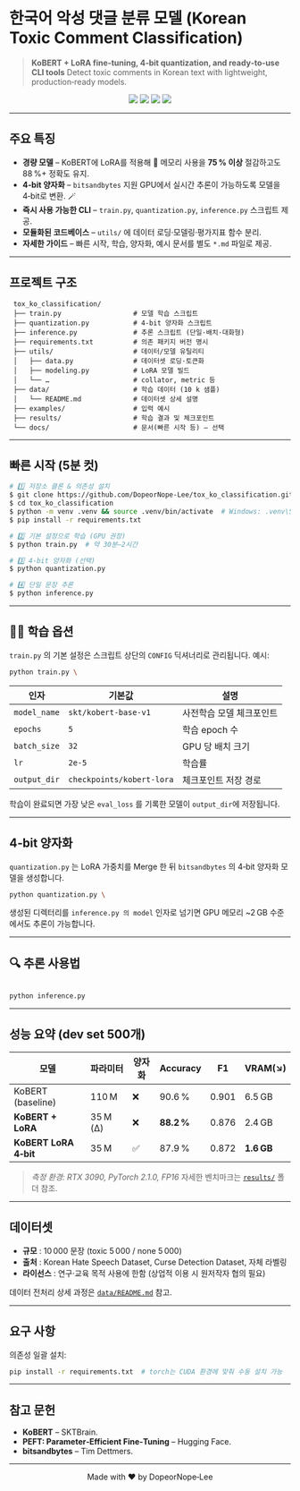 # 한국어 악성 댓글 분류 모델 (Korean Toxic Comment Classification)

> **KoBERT + LoRA fine‑tuning, 4‑bit quantization, and ready‑to‑use CLI tools**
> Detect toxic comments in Korean text with lightweight, production‑ready models.

<p align="center">
  <img src="https://img.shields.io/badge/python-3.11.8%2B-blue" />
  <img src="https://img.shields.io/badge/torch-2.6%2B-ff69b4" />
  <img src="https://img.shields.io/badge/transformers-4.53.0%2B-yellow" />
  <img src="https://img.shields.io/badge/license-MIT-green" />
</p>

---

## 주요 특징

* **경량 모델** – KoBERT에 LoRA를 적용해 💾 메모리 사용을 **75 % 이상** 절감하고도 88 %+ 정확도 유지.
* **4‑bit 양자화** – `bitsandbytes` 지원 GPU에서 실시간 추론이 가능하도록 모델을 4‑bit로 변환. 🪄
* **즉시 사용 가능한 CLI** – `train.py`, `quantization.py`, `inference.py` 스크립트 제공.
* **모듈화된 코드베이스** – `utils/` 에 데이터 로딩·모델링·평가지표 함수 분리.
* **자세한 가이드** – 빠른 시작, 학습, 양자화, 예시 문서를 별도 `*.md` 파일로 제공.

---

## 프로젝트 구조

```text
 tox_ko_classification/
 ├── train.py                  # 모델 학습 스크립트
 ├── quantization.py           # 4‑bit 양자화 스크립트
 ├── inference.py              # 추론 스크립트 (단일·배치·대화형)
 ├── requirements.txt          # 의존 패키지 버전 명시
 ├── utils/                    # 데이터/모델 유틸리티
 │   ├── data.py               # 데이터셋 로딩·토큰화
 │   ├── modeling.py           # LoRA 모델 빌드
 │   └── …                     # collator, metric 등
 ├── data/                     # 학습 데이터 (10 k 샘플)
 │   └── README.md             # 데이터셋 상세 설명
 ├── examples/                 # 입력 예시
 ├── results/                  # 학습 결과 및 체크포인트
 └── docs/                     # 문서(빠른 시작 등) – 선택
```

---

## 빠른 시작 (5분 컷)

```bash
# 1️⃣ 저장소 클론 & 의존성 설치
$ git clone https://github.com/DopeorNope-Lee/tox_ko_classification.git
$ cd tox_ko_classification
$ python -m venv .venv && source .venv/bin/activate  # Windows: .venv\Scripts\activate
$ pip install -r requirements.txt

# 2️⃣ 기본 설정으로 학습 (GPU 권장)
$ python train.py  # 약 30분–2시간

# 3️⃣ 4‑bit 양자화 (선택)
$ python quantization.py 

# 4️⃣ 단일 문장 추론
$ python inference.py
```

---

## 🏋️‍♀️ 학습 옵션

`train.py` 의 기본 설정은 스크립트 상단의 `CONFIG` 딕셔너리로 관리됩니다.
예시:

```bash
python train.py \
```

| 인자             | 기본값                       | 설명            |
| -------------- | ------------------------- | ------------- |
| `model_name` | `skt/kobert-base-v1`      | 사전학습 모델 체크포인트 |
| `epochs`     | `5`                       | 학습 epoch 수    |
| `batch_size` | `32`                      | GPU 당 배치 크기   |
| `lr`         | `2e-5`                    | 학습률           |
| `output_dir` | `checkpoints/kobert-lora` | 체크포인트 저장 경로   |

학습이 완료되면 가장 낮은 `eval_loss` 를 기록한 모델이 `output_dir`에 저장됩니다.

---

## 4‑bit 양자화

`quantization.py` 는 LoRA 가중치를 Merge 한 뒤 `bitsandbytes` 의 4‑bit 양자화 모델을 생성합니다.

```bash
python quantization.py \

```

생성된 디렉터리를 `inference.py 의 model` 인자로 넘기면 GPU 메모리 \~2 GB 수준에서도 추론이 가능합니다.

---

## 🔍 추론 사용법

```bash

python inference.py 
```

---

## 성능 요약 (dev set 500개)

| 모델                    | 파라미터     | 양자화 | Accuracy   | F1    | VRAM(↘)    |
| --------------------- | -------- | --- | ---------- | ----- | ---------- |
| KoBERT (baseline)     | 110 M    | ❌   | 90.6 %     | 0.901 | 6.5 GB     |
| **KoBERT + LoRA**     | 35 M (Δ) | ❌   | **88.2 %** | 0.876 | 2.4 GB     |
| **KoBERT LoRA 4‑bit** | 35 M     | ✅   | 87.9 %     | 0.872 | **1.6 GB** |

> *측정 환경: RTX 3090, PyTorch 2.1.0, FP16*
> 자세한 벤치마크는 [`results/`](results/) 폴더 참조.

---

## 데이터셋

* **규모** : 10 000 문장 (toxic 5 000 / none 5 000)
* **출처** : Korean Hate Speech Dataset, Curse Detection Dataset, 자체 라벨링
* **라이선스** : 연구·교육 목적 사용에 한함 (상업적 이용 시 원저작자 협의 필요)

데이터 전처리 상세 과정은 [`data/README.md`](data/README.md) 참고.

---

## 요구 사항

의존성 일괄 설치:

```bash
pip install -r requirements.txt  # torch는 CUDA 환경에 맞춰 수동 설치 가능
```

---

## 참고 문헌

* **KoBERT** – SKTBrain.
* **PEFT: Parameter‑Efficient Fine‑Tuning** – Hugging Face.
* **bitsandbytes** – Tim Dettmers.

---

<p align="center">Made with ❤️ by DopeorNope‑Lee </p>

